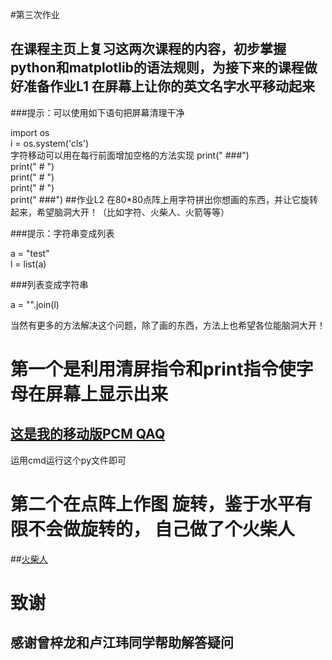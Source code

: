 #第三次作业

## 在课程主页上复习这两次课程的内容，初步掌握python和matplotlib的语法规则，为接下来的课程做好准备作业L1 在屏幕上让你的英文名字水平移动起来

###提示：可以使用如下语句把屏幕清理干净

import os
<br/>
i = os.system('cls')
<br/>
字符移动可以用在每行前面增加空格的方法实现
print("      ###")
<br/>
print("     #   ")
<br/>
print("     #   ")
<br/>
print("     #   ")
<br/>
print("      ###")
##作业L2 在80*80点阵上用字符拼出你想画的东西，并让它旋转起来，希望脑洞大开！（比如字符、火柴人、火箭等等）

###提示：字符串变成列表

a = "test"
<br/>
l = list(a)
<br/>    

###列表变成字符串

a = "".join(l)
<br/>    

当然有更多的方法解决这个问题，除了画的东西，方法上也希望各位能脑洞大开！
    
# 第一个是利用清屏指令和print指令使字母在屏幕上显示出来
## [这是我的移动版PCM QAQ](https://github.com/Damonphysics/computationalphysics_N2014301020007/blob/master/movepcm.py)     
运用cmd运行这个py文件即可
# 第二个在点阵上作图 旋转，鉴于水平有限不会做旋转的， 自己做了个火柴人
##[火柴人](https://github.com/Damonphysics/computationalphysics_N2014301020007/blob/master/EXERCISElittleman.py)

# 致谢
## 感谢曾梓龙和卢江玮同学帮助解答疑问



